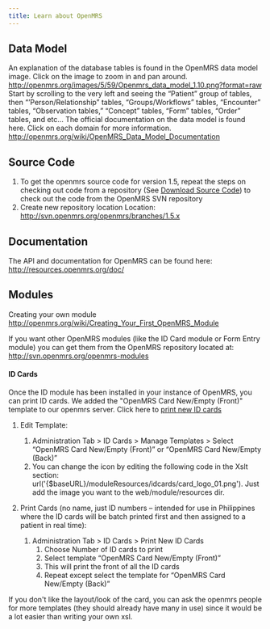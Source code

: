 ```yaml
---
title: Learn about OpenMRS
---
```


Data Model
----------

An explanation of the database tables is found in the OpenMRS data model image. Click on the image to zoom in and pan around. <http://openmrs.org/images/5/59/Openmrs_data_model_1.10.png?format=raw>
 Start by scrolling to the very left and seeing the “Patient” group of tables, then “’Person/Relationship” tables, “Groups/Workflows” tables, “Encounter” tables, “Observation tables,” “Concept” tables, “Form” tables, “Order” tables, and etc…
 The official documentation on the data model is found here. Click on each domain for more information. <http://openmrs.org/wiki/OpenMRS_Data_Model_Documentation>

Source Code
-----------

1.  To get the openmrs source code for version 1.5, repeat the steps on checking out code from a repository (See [Download Source Code](/Download_Source_Code "wikilink")) to check out the code from the OpenMRS SVN repository
2.  Create new repository location
     Location: <http://svn.openmrs.org/openmrs/branches/1.5.x>

Documentation
-------------

The API and documentation for OpenMRS can be found here: <http://resources.openmrs.org/doc/>

Modules
-------

Creating your own module <http://openmrs.org/wiki/Creating_Your_First_OpenMRS_Module>

If you want other OpenMRS modules (like the ID Card module or Form Entry module) you can get them from the OpenMRS repository located at: <http://svn.openmrs.org/openmrs-modules>

#### ID Cards

Once the ID module has been installed in your instance of OpenMRS, you can print ID cards. We added the "OpenMRS Card New/Empty (Front)" template to our openmrs server. Click here to [print new ID cards](http://moca.media.mit.edu:8080/openmrs-demo/module/idcards/printEmptyIdcards.form)

1.  Edit Template:
    1.  Administration Tab \> ID Cards \> Manage Templates \> Select “OpenMRS Card New/Empty (Front)” or “OpenMRS Card New/Empty (Back)”
    2.  You can change the icon by editing the following code in the Xslt section: url('{\$baseURL}/moduleResources/idcards/card_logo_01.png'). Just add the image you want to the web/module/resources dir.

2.  Print Cards (no name, just ID numbers – intended for use in Philippines where the ID cards will be batch printed first and then assigned to a patient in real time):
    1.  Administration Tab \> ID Cards \> Print New ID Cards
        1.  Choose Number of ID cards to print
        2.  Select template “OpenMRS Card New/Empty (Front)”
        3.  This will print the front of all the ID cards
        4.  Repeat except select the template for “OpenMRS Card New/Empty (Back)”

If you don't like the layout/look of the card, you can ask the openmrs people for more templates (they should already have many in use) since it would be a lot easier than writing your own xsl.